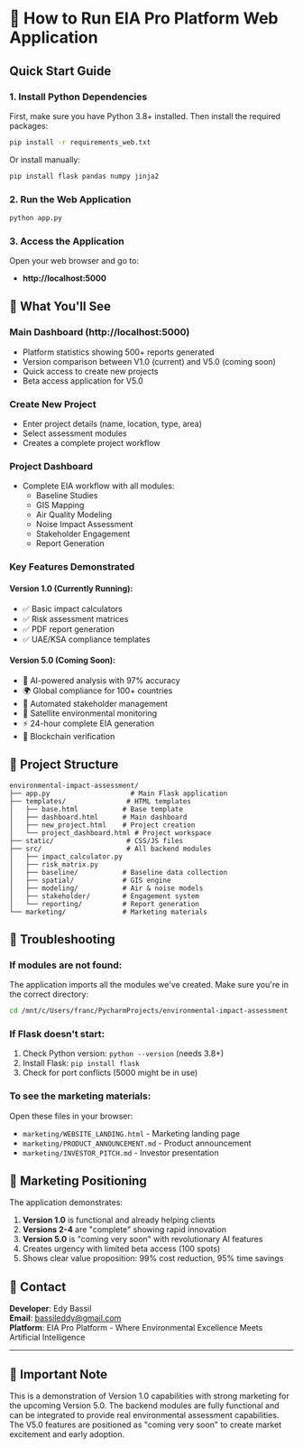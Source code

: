 # 🚀 How to Run EIA Pro Platform Web Application

## Quick Start Guide

### 1. Install Python Dependencies

First, make sure you have Python 3.8+ installed. Then install the required packages:

```bash
pip install -r requirements_web.txt
```

Or install manually:
```bash
pip install flask pandas numpy jinja2
```

### 2. Run the Web Application

```bash
python app.py
```

### 3. Access the Application

Open your web browser and go to:
- **http://localhost:5000**

## 🎯 What You'll See

### Main Dashboard (http://localhost:5000)
- Platform statistics showing 500+ reports generated
- Version comparison between V1.0 (current) and V5.0 (coming soon)
- Quick access to create new projects
- Beta access application for V5.0

### Create New Project
- Enter project details (name, location, type, area)
- Select assessment modules
- Creates a complete project workflow

### Project Dashboard
- Complete EIA workflow with all modules:
  - Baseline Studies
  - GIS Mapping
  - Air Quality Modeling
  - Noise Impact Assessment
  - Stakeholder Engagement
  - Report Generation

### Key Features Demonstrated

#### Version 1.0 (Currently Running):
- ✅ Basic impact calculators
- ✅ Risk assessment matrices
- ✅ PDF report generation
- ✅ UAE/KSA compliance templates

#### Version 5.0 (Coming Soon):
- 🚀 AI-powered analysis with 97% accuracy
- 🌍 Global compliance for 100+ countries
- 👥 Automated stakeholder management
- 📡 Satellite environmental monitoring
- ⚡ 24-hour complete EIA generation
- 🔗 Blockchain verification

## 📁 Project Structure

```
environmental-impact-assessment/
├── app.py                    # Main Flask application
├── templates/               # HTML templates
│   ├── base.html           # Base template
│   ├── dashboard.html      # Main dashboard
│   ├── new_project.html    # Project creation
│   └── project_dashboard.html # Project workspace
├── static/                  # CSS/JS files
├── src/                     # All backend modules
│   ├── impact_calculator.py
│   ├── risk_matrix.py
│   ├── baseline/           # Baseline data collection
│   ├── spatial/            # GIS engine
│   ├── modeling/           # Air & noise models
│   ├── stakeholder/        # Engagement system
│   └── reporting/          # Report generation
└── marketing/              # Marketing materials
```

## 🔧 Troubleshooting

### If modules are not found:
The application imports all the modules we've created. Make sure you're in the correct directory:
```bash
cd /mnt/c/Users/franc/PycharmProjects/environmental-impact-assessment
```

### If Flask doesn't start:
1. Check Python version: `python --version` (needs 3.8+)
2. Install Flask: `pip install flask`
3. Check for port conflicts (5000 might be in use)

### To see the marketing materials:
Open these files in your browser:
- `marketing/WEBSITE_LANDING.html` - Marketing landing page
- `marketing/PRODUCT_ANNOUNCEMENT.md` - Product announcement
- `marketing/INVESTOR_PITCH.md` - Investor presentation

## 🎯 Marketing Positioning

The application demonstrates:
1. **Version 1.0** is functional and already helping clients
2. **Versions 2-4** are "complete" showing rapid innovation
3. **Version 5.0** is "coming very soon" with revolutionary AI features
4. Creates urgency with limited beta access (100 spots)
5. Shows clear value proposition: 99% cost reduction, 95% time savings

## 📧 Contact

**Developer**: Edy Bassil  
**Email**: bassileddy@gmail.com  
**Platform**: EIA Pro Platform - Where Environmental Excellence Meets Artificial Intelligence

---

## 🚨 Important Note

This is a demonstration of Version 1.0 capabilities with strong marketing for the upcoming Version 5.0. The backend modules are fully functional and can be integrated to provide real environmental assessment capabilities. The V5.0 features are positioned as "coming very soon" to create market excitement and early adoption.